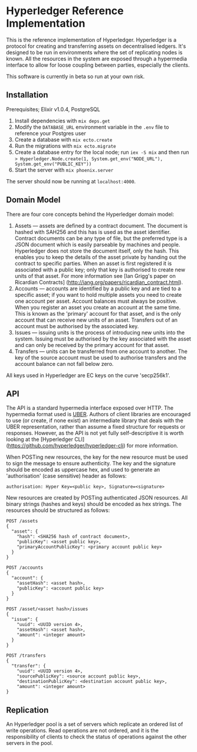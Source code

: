 # Hyperledger Reference Implementation

This is the reference implementation of Hyperledger. Hyperledger is a protocol
for creating and transferring assets on decentralised ledgers. It's designed to
be run in environments where the set of replicating nodes is known. All the
resources in the system are exposed through a hypermedia interface to allow for
loose coupling between parties, especially the clients.

This software is currently in beta so run at your own risk.

## Installation

Prerequisites; Elixir v1.0.4, PostgreSQL

1. Install dependencies with `mix deps.get`
2. Modify the `DATABASE_URL` environment variable in the `.env` file to
   reference your Postgres user
3. Create a database with `mix ecto.create`
4. Run the migrations with `mix ecto.migrate`
5. Create a database entry for the local node; run `iex -S mix` and then run
   `> Hyperledger.Node.create(1, System.get_env("NODE_URL"), System.get_env("PUBLIC_KEY"))`
6. Start the server with `mix phoenix.server`

The server should now be running at `localhost:4000`.

## Domain Model

There are four core concepts behind the Hyperledger domain model:

1. Assets — assets are defined by a contract document. The document is hashed
   with SAH256 and this has is used as the asset identifier. Contract documents
   can be any type of file, but the preferred type is a JSON document which is
   easily parseable by machines and people. Hyperledger does not store the
   document itself, only the hash. This enables you to keep the details of the
   asset private by handing out the contract to specific parties. When an asset
   is first registered it is associated with a public key; only that key is
   authorised to create new units of that asset. For more information see [Ian
   Grigg's paper on Ricardian Contracts]
   (http://iang.org/papers/ricardian_contract.html).
2. Accounts — accounts are identified by a public key and are tied to a
   specific asset; if you want to hold multiple assets you need to create one
   account per asset. Account balances must always be positive. When you
   register an asset you create an account at the same time. This is known as
   the 'primary' account for that asset, and is the only account that can
   receive new units of an asset. Transfers out of an account must be
   authorised by the associated key.
3. Issues — issuing units is the process of introducing new units into the
   system. Issuing must be authorised by the key associated with the asset and
   can only be received by the primary account for that asset.
4. Transfers — units can be transferred from one account to another. The
   key of the source account must be used to authorise transfers and the
   account balance can not fall below zero.

All keys used in Hyperledger are EC keys on the curve 'secp256k1'.

## API

The API is a standard hypermedia interface exposed over HTTP. The hypermedia
format used is [UBER](http://uberhypermedia.org). Authors of client libraries
are encouraged to use (or create, if none exist) an intermediate library that
deals with the UBER representation, rather than assume a fixed structure for
requests or responses. However, as the API is not yet fully self-descriptive it
is worth looking at the [Hyperledger CLI]
(https://github.com/hyperledger/hyperledger-cli) for more information.

When POSTing new resources, the key for the new resource must be used to sign
the message to ensure authenticity. The key and the signature should be encoded
as uppercase hex, and used to generate an 'authorisation' (case sensitive)
header as follows:

    authorisation: Hyper Key=<public key>, Signature=<signature>

New resources are created by POSTing authenticated JSON resources. All binary
strings (hashes and keys) should be encoded as hex strings. The resources
should be structured as follows:

    POST /assets
    {
      "asset": {
        "hash": <SHA256 hash of contract document>,
        "publicKey": <asset public key>,
        "primaryAccountPublicKey": <primary account public key>
      }  
    }
    
    POST /accounts
    {
      "account": {
        "assetHash": <asset hash>,
        "publicKey": <account public key>
      }
    }
    
    POST /asset/<asset hash>/issues
    {
      "issue": {
        "uuid": <UUID version 4>,
        "assetHash": <asset hash>,
        "amount": <integer amount>
      }
    }
    
    POST /transfers
    {
      "transfer": {
        "uuid": <UUID version 4>,
        "sourcePublicKey": <source account public key>,
        "destinationPublicKey": <destination account public key>,
        "amount": <integer amount>
    }

## Replication

An Hyperledger pool is a set of servers which replicate an ordered list of
write operations. Read operations are not ordered, and it is the responsibility
of clients to check the status of operations against the other servers in the
pool.